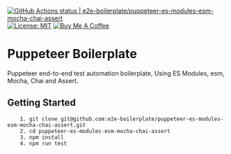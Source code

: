 [![GitHub Actions status | e2e-boilerplate/puppeteer-es-modules-esm-mocha-chai-assert](https://github.com/e2e-boilerplate/puppeteer-es-modules-esm-mocha-chai-assert/workflows/puppeteer-es-modules-esm-mocha-chai-assert/badge.svg)](https://github.com/e2e-boilerplate/puppeteer-es-modules-esm-mocha-chai-assert/actions?workflow=puppeteer-es-modules-esm-mocha-chai-assert) [![License: MIT](https://img.shields.io/badge/License-MIT-yellow.svg)](https://opensource.org/licenses/MIT) [![Buy Me A Coffee](https://img.shields.io/badge/buy-me%20coffee-orange)](https://www.buymeacoffee.com/xgirma)
    
# Puppeteer Boilerplate
    
Puppeteer end-to-end test automation boilerplate, Using ES Modules, esm, Mocha, Chai and Assert.
    
## Getting Started
    	1. git clone git@github.com:e2e-boilerplate/puppeteer-es-modules-esm-mocha-chai-assert.git
    	2. cd puppeteer-es-modules-esm-mocha-chai-assert
    	3. npm install
    	4. npm run test
